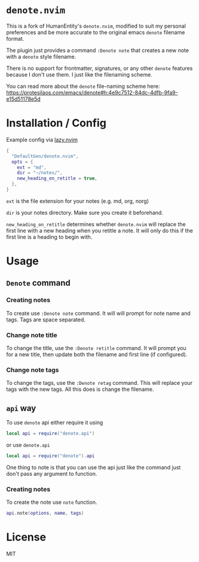 # `denote.nvim`

This is a fork of HumanEntity's `denote.nvim`, modified to suit my personal preferences and be more accurate to the original emacs `denote` filename format.

The plugin just provides a command `:Denote note` that creates a new note with a `denote` style filename.

There is no support for frontmatter, signatures, or any other `denote` features because I don't use them. I just like the filenaming scheme.

You can read more about the `denote` file-naming scheme here:
https://protesilaos.com/emacs/denote#h:4e9c7512-84dc-4dfb-9fa9-e15d51178e5d

# Installation / Config

Example config via [lazy.nvim](https://github.com/folke/lazy.nvim)

```lua
{
  "DefaultGen/denote.nvim",
  opts = {
    ext = "md",
    dir = "~/notes/",
    new_heading_on_retitle = true,
  },
} 
```

`ext` is the file extension for your notes (e.g. md, org, norg)

`dir` is your notes directory. Make sure you create it beforehand.

`new_heading_on_retitle` determines whether `denote.nvim` will replace the first line with a new heading when you retitle a note. It will only do this if the first line is a heading to begin with.


# Usage

## `Denote` command

### Creating notes

To create use `:Denote note` command. It will will prompt for note name and tags. Tags are space separated.

### Change note title

To change the title, use the `:Denote retitle` command. It will prompt you for a new title, then update both the filename and first line (if configured).

### Change note tags

To change the tags, use the `:Denote retag` command. This will replace your tags with the new tags. All this does is change the filename.

## `api` way

To use `denote` api either require it using

```lua
local api = require("denote.api")
```

or use `denote.api`

```lua
local api = require("denote").api
```

One thing to note is that you can use the api just like the command just don't pass any argument to function.

### Creating notes

To create the note use `note` function.

```lua
api.note(options, name, tags)
```

# License

MIT
